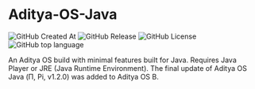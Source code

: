 # Aditya-OS-Java

<img alt="GitHub Created At" src="https://img.shields.io/github/created-at/AdityaOS/Aditya-OS-Java?color=%238a2be2"> <img alt="GitHub Release" src="https://img.shields.io/github/v/release/AdityaOS/Aditya-OS-Java?color=%23a9e43a"> <img alt="GitHub License" src="https://img.shields.io/github/license/AdityaOS/Aditya-OS-Java?color=blue"> <img alt="GitHub top language" src="https://img.shields.io/badge/engine-Scratch 1.4-orange">


An Aditya OS build with minimal features built for Java. Requires Java Player or JRE (Java Runtime Environment). The final update of Aditya OS Java (Π, Pi, v1.2.0) was added to Aditya OS B.
